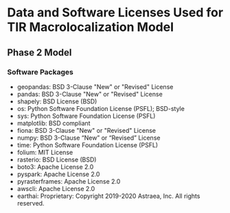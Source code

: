 # Data and Software Licenses Used for TIR Macrolocalization Model

## Phase 2 Model

### Software Packages

* geopandas: BSD 3-Clause "New" or "Revised" License
* pandas: BSD 3-Clause "New" or "Revised" License
* shapely: BSD License (BSD)
* os: Python Software Foundation License (PSFL); BSD-style
* sys: Python Software Foundation License (PSFL)
* matplotlib: BSD compliant
* fiona: BSD 3-Clause "New" or "Revised" License
* numpy: BSD 3-Clause “New” or “Revised” License
* time: Python Software Foundation License (PSFL)
* folium: MIT License
* rasterio: BSD License (BSD)
* boto3: Apache License 2.0
* pyspark: Apache License 2.0
* pyrasterframes: Apache License 2.0
* awscli: Apache License 2.0
* earthai: Proprietary: Copyright 2019-2020 Astraea, Inc. All rights reserved.
